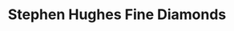 ---
title: "Stephen Hughes Fine Diamonds"
url: /swansea/stephen-hughes-fine-diamonds/
shop: Schmuck
---